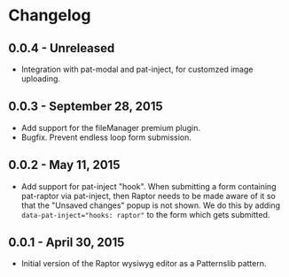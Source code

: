 # Changelog

## 0.0.4 - Unreleased

- Integration with pat-modal and pat-inject, for customzed image uploading.

## 0.0.3 - September 28, 2015

- Add support for the fileManager premium plugin.
- Bugfix. Prevent endless loop form submission.

## 0.0.2 - May 11, 2015

- Add support for pat-inject "hook". When submitting a form containing pat-raptor via pat-inject, then Raptor needs to be made aware of it so that the "Unsaved changes" popup is not shown. We do this by adding `data-pat-inject="hooks: raptor"` to the form which gets submitted.

## 0.0.1 - April 30, 2015

- Initial version of the Raptor wysiwyg editor as a Patternslib pattern.
